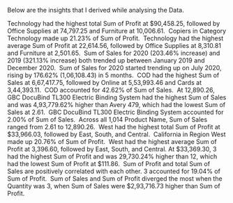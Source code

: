 Below   are the insights that I derived while analysing the Data.
 
 Technology had the highest total Sum of Profit at $90,458.25, followed by Office Supplies at 74,797.25 and Furniture at 10,006.61.﻿﻿
﻿﻿
﻿﻿Copiers in Category Technology made up 21.23% of Sum of Profit.﻿﻿
﻿﻿
﻿﻿Technology had the highest average Sum of Profit at 22,614.56, followed by Office Supplies at 8,310.81 and Furniture at 2,501.65.﻿﻿
﻿﻿
﻿Sum of Sales for 2020 (203.46% increase) and 2019 (321.13% increase) both trended up between January 2019 and December 2020.﻿﻿
﻿﻿
﻿﻿Sum of Sales for 2020 started trending up on July 2020, rising by 176.62% (1,06,108.43) in 5 months.﻿﻿
﻿
﻿COD had the highest Sum of Sales at 6,67,417.75, followed by Online at 5,53,993.46 and Cards at 3,44,393.11.﻿﻿
﻿﻿
﻿﻿COD accounted for 42.62% of Sum of Sales.﻿﻿
﻿﻿
﻿﻿At 12,890.26, GBC DocuBind TL300 Electric Binding System had the highest Sum of Sales and was 4,93,779.62% higher than Avery 479, which had the lowest Sum of Sales at 2.61.﻿﻿
﻿﻿
﻿﻿GBC DocuBind TL300 Electric Binding System accounted for 2.00% of Sum of Sales.﻿﻿
﻿﻿
﻿﻿Across all 1,014 Product Name, Sum of Sales ranged from 2.61 to 12,890.26.﻿﻿
﻿﻿
﻿﻿﻿﻿West had the highest total Sum of Profit at $33,966.03, followed by East, South, and Central.﻿﻿
﻿﻿
﻿﻿California in Region West made up 20.76% of Sum of Profit.﻿﻿
﻿﻿
﻿﻿West had the highest average Sum of Profit at 3,396.60, followed by East, South, and Central.﻿﻿
﻿﻿﻿At $33,369.30, 3 had the highest Sum of Profit and was 29,730.24% higher than 12, which had the lowest Sum of Profit at $111.86.﻿﻿
﻿﻿
﻿﻿Sum of Profit and total Sum of Sales are positively correlated with each other.﻿﻿ ﻿﻿3 accounted for 19.04% of Sum of Profit.﻿﻿
﻿﻿
﻿﻿Sum of Sales and Sum of Profit diverged the most when the Quantity was 3, when Sum of Sales were $2,93,716.73 higher than Sum of Profit.﻿﻿
﻿﻿
﻿
﻿﻿
﻿
﻿
﻿﻿
﻿
